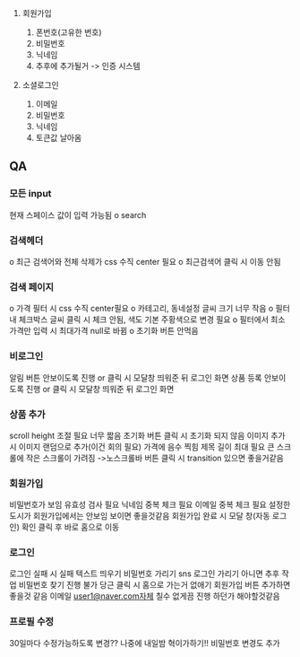 1. 회원가입

   1. 폰번호(고유한 번호)
   2. 비밀번호
   3. 닉네임
   4. 추후에 추가될거 -> 인증 시스템

2. 소셜로그인
   1. 이메일
   2. 비밀번호
   3. 닉네임
   4. 토큰값 날아옴

## QA

### 모든 input

현재 스페이스 값이 입력 가능됨
o search

### 검색헤더

o 최근 검색어와 전체 삭제가 css 수직 center 필요
o 최근검색어 클릭 시 이동 안됨

### 검색 페이지

o 가격 필터 시 css 수직 center필요
o 카테고리, 동네설정 글씨 크기 너무 작음
o 필터 내 체크박스 글씨 클릭 시 체크 안됨, 색도 기본 주황색으로 변경 필요
o 필터에서 최소가격만 입력 시 최대가격 null로 바뀜
o 초기화 버튼 안먹음

### 비로그인

알림 버튼 안보이도록 진행 or 클릭 시 모달창 띄워준 뒤 로그인 화면
상품 등록 안보이도록 진행 or 클릭 시 모달창 띄워준 뒤 로그인 화면

### 상품 추가

scroll height 조절 필요 너무 짧음
초기화 버튼 클릭 시 초기화 되지 않음
이미지 추가 시 이미지 랜덤으로 추가(이건 회의 필요)
가격에 음수 찍힘
제목 길이 최대 필요
큰 스크롤에 작은 스크롤이 가려짐 ->노스크롤바
버튼 클릭 시 transition 있으면 좋을거같음

### 회원가입

비밀번호가 보임
유효성 검사 필요
닉네임 중복 체크 필요
이메일 중복 체크 필요
설정한 도시가 회원가입에서는 안보임 보이면 좋을것같음
회원가입 완료 시 모달 창(자동 로그인) 확인 클릭 후 바로 홈으로 이동

### 로그인

로그인 실패 시 실패 텍스트 띄우기
비밀번호 가리기
sns 로그인 가리기 아니면 추후 작업
비밀번호 찾기 진행 불가
당근 클릭 시 홈으로 가는거 없애기
회원가입 버튼 추가하면 좋을것 같음
이메일 user1@naver.com자체 칠수 없게끔 진행 하던가 해야할것같음

### 프로필 수정

30일마다 수정가능하도록 변경?? 나중에 내일밤 혁이가하기!!
비밀번호 변경도 추가
